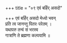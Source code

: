 +++
title = "०९ एवं बर्हिर् असदो"

+++
एवं बर्हिर् असदो मेध्यो भवन्  
प्रति त्व जानन्तु पितरः परेतम् ।  
यथापरु तन्वं सं भरस्व  
गात्राणि ते ब्रह्मणा कल्पयामि ॥